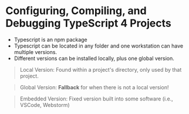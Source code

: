 # Configuring, Compiling, and Debugging TypeScript 4 Projects

- Typescript is an npm package
- Typescript can be located in any folder and one workstation can have multiple versions.
- Different versions can be installed locally, plus one global version.

> Local Version: Found within a project's directory, only used by that project.

> Global Version: **Fallback** for when there is not a local version!

> Embedded Version: Fixed version built into some software (i.e., VSCode, Webstorm)